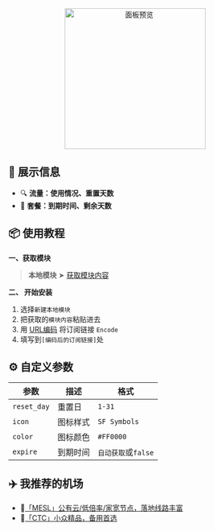 <div align="center">
<img src="https://raw.githubusercontent.com/cc63/Surge/main/Module/Panel/Sub-info/Moore/Sub-info.PNG" width="280" alt="面板预览">
<br>

</div>

## 🌟 展示信息

- 🔍 **流量：使用情况、重置天数**
- 📅 **套餐：到期时间、剩余天数**

## 📦 使用教程

**一、获取模块**

> **本地模块** ➤ [获取模块内容](https://raw.githubusercontent.com/cc63/Surge/main/Module/Panel/Sub-info/Moore/Sub-info.sgmodule)

**二、 开始安装**

1. 选择`新建本地模块`
2. 把获取的`模块内容`粘贴进去
3. 用 [URL编码](https://www.urlencoder.org/zh/) 将订阅链接 `Encode`
4. 填写到`[编码后的订阅链接]`处

## ⚙️ 自定义参数

| 参数       | 描述                | 格式             |
|-------------|-------------------|-----------------|
| `reset_day` | 重置日             | `1-31`         | 
| `icon`      | 图标样式           | `SF Symbols`   | 
| `color`     | 图标颜色           | `#FF0000`      | 
| `expire`    | 到期时间           | `自动获取`或`false` | 


## ✈️ 我推荐的机场

- 🚀[「MESL」公有云/低倍率/家宽节点，落地线路丰富](https://in.mesl.cloud/#/register?code=YiKXC8T0)
- 🚀[「CTC」小众精品，备用首选](https://www.jinglongyu.com/#/register?code=NhhJLvBB)

